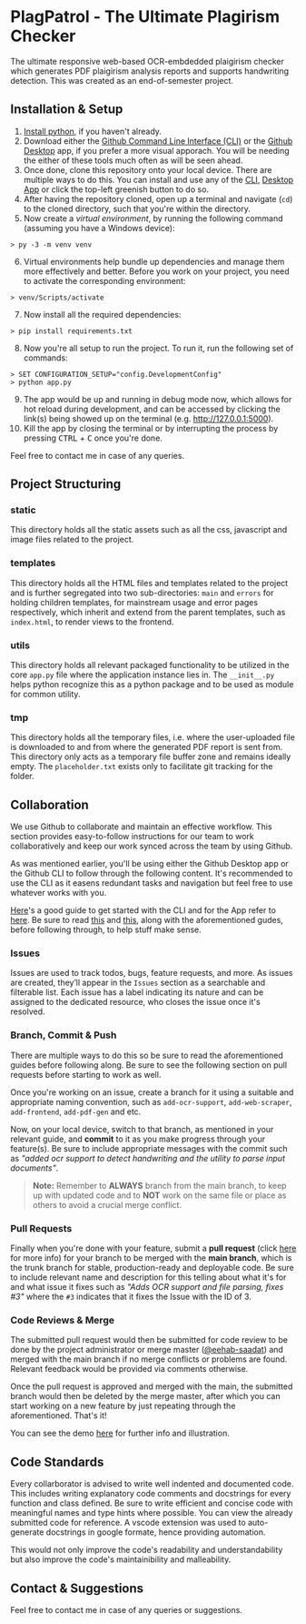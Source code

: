 # PlagPatrol - The Ultimate Plagirism Checker
The ultimate responsive web-based OCR-embdedded plaigirism checker which generates PDF plaigirism analysis reports and supports handwriting detection. This was created as an end-of-semester project. 

## Installation & Setup
1. [Install python](https://www.python.org/downloads/), if you haven't already.
2. Download either the [Github Command Line Interface (CLI)]() or the [Github Desktop]() app, if you prefer a more visual apporach. You will be needing the either of these tools much often as will be seen ahead.
3. Once done, clone this repository onto your local device. There are multiple ways to do this. You can install and use any of the [CLI](https://github.com/cli/cli#installation), [Desktop App](https://desktop.github.com/) or click the top-left greenish button to do so.
4. After having the repository cloned, open up a terminal and navigate (`cd`) to the cloned directory, such that you're within the directory. 
5. Now create a *virtual environment*, by running the following command (assuming you have a Windows device):
```
> py -3 -m venv venv
```
6. Virtual environments help bundle up dependencies and manage them more effectively and better. Before you work on your project, you need to activate the corresponding environment:
```
> venv/Scripts/activate
```
7. Now install all the required dependencies:
```
> pip install requirements.txt
```
8. Now you're all setup to run the project. To run it, run the following set of commands:
```
> SET CONFIGURATION_SETUP="config.DevelopmentConfig"
> python app.py
```
9. The app would be up and running in debug mode now, which allows for hot reload during development, and can be accessed by clicking the link(s) being showed up on the terminal (e.g. http://127.0.0.1:5000).
10. Kill the app by closing the terminal or by interrupting the process by pressing <kbd>CTRL</kbd> + <kbd>C</kbd> once you're done.

Feel free to contact me in case of any queries.

## Project Structuring
### static
This directory holds all the static assets such as all the css, javascript and image files related to the project. 
### templates
This directory holds all the HTML files and templates related to the project and is further segregated into two sub-directories: `main` and `errors` for holding children templates, for mainstream usage and error pages respectively, which inherit and extend from the parent templates, such as `index.html`, to render views to the frontend.
### utils
This directory holds all relevant packaged functionality to be utilized in the core `app.py` file where the application instance lies in. The `__init__.py` helps python recognize this as a python package and to be used as module for common utility.
### tmp
This directory holds all the temporary files, i.e. where the user-uploaded file is downloaded to and from where the generated PDF report is sent from. This directory only acts as a temporary file buffer zone and remains ideally empty. The `placeholder.txt` exists only to facilitate git tracking for the folder.

## Collaboration
We use Github to collaborate and maintain an effective workflow. This section provides easy-to-follow instructions for our team to work collaboratively and keep our work synced across the team by using Github.

As was mentioned earlier, you'll be using either the Github Desktop app or the Github CLI to follow through the following content. It's recommended to use the CLI as it easens redundant tasks and navigation but feel free to use whatever works with you.

[Here](https://uoftcoders.github.io/studyGroup/lessons/git/collaboration/lesson/)'s a good guide to get started with the CLI and for the App refer to [here](https://docs.github.com/en/desktop/contributing-and-collaborating-using-github-desktop). Be sure to read [this](https://www.freecodecamp.org/news/how-to-use-git-and-github-in-a-team-like-a-pro/) and [this](https://medium.com/@jonathanmines/the-ultimate-github-collaboration-guide-df816e98fb67), along with the aforementioned gudes, before following through, to help stuff make sense.

### Issues
Issues are used to track todos, bugs, feature requests, and more. As issues are created, they’ll appear in the `Issues` section as a searchable and filterable list. Each issue has a label indicating its nature and can be assigned to the dedicated resource, who closes the issue once it's resolved.

### Branch, Commit & Push
There are multiple ways to do this so be sure to read the aforementioned guides before following along. Be sure to see the following section on pull requests before starting to work as well.

Once you're working on an issue, create a branch for it using a suitable and appropriate naming convention, such as `add-ocr-support`, `add-web-scraper`, `add-frontend`, `add-pdf-gen` and etc. 

Now, on your local device, switch to that branch, as mentioned in your relevant guide, and **commit** to it as you make progress through your feature(s). Be sure to include appropriate messages with the commit such as *"added ocr support to detect handwriting and the utility to parse input documents"*. 

> **Note:** Remember to **ALWAYS** branch from the main branch, to keep up with updated code and to **NOT** work on the same file or place as others to avoid a crucial merge conflict.

### Pull Requests
Finally when you're done with your feature, submit a **pull request** (click [here](https://docs.github.com/en/pull-requests/collaborating-with-pull-requests/proposing-changes-to-your-work-with-pull-requests/about-pull-requests) for more info) for your branch to be merged with the **main branch**, which is the trunk branch for stable, production-ready and deployable code. Be sure to include relevant name and description for this telling about what it's for and what issue it fixes such as *"Adds OCR support and file parsing, fixes #3"* where the `#3` indicates that it fixes the Issue with the ID of 3. 

### Code Reviews & Merge
The submitted pull request would then be submitted for code review to be done by the project administrator or merge master ([@eehab-saadat](https://github.com/eehab-saadat)) and merged with the main branch if no merge conflicts or problems are found. Relevant feedback would be provided via comments otherwise.

Once the pull request is approved and merged with the main, the submitted branch would then be deleted by the merge master, after which you can start working on a new feature by just repeating through the aforementioned. That's it!

You can see the demo [here](https://medium.com/@jonathanmines/the-ultimate-github-collaboration-guide-df816e98fb67) for further info and illustration.

## Code Standards
Every collarborator is advised to write well indented and documented code. This includes writing explanatory code comments and docstrings for every function and class defined. Be sure to write efficient and concise code with meaningful names and type hints where possible. You can view the already submitted code for reference. A vscode extension was used to auto-generate docstrings in google formate, hence providing automation.

This would not only improve the code's readability and understandability but also improve the code's maintainibility and malleability. 

## Contact & Suggestions
Feel free to contact me in case of any queries or suggestions.